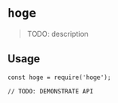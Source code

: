 # `hoge`

> TODO: description

## Usage

```
const hoge = require('hoge');

// TODO: DEMONSTRATE API
```
